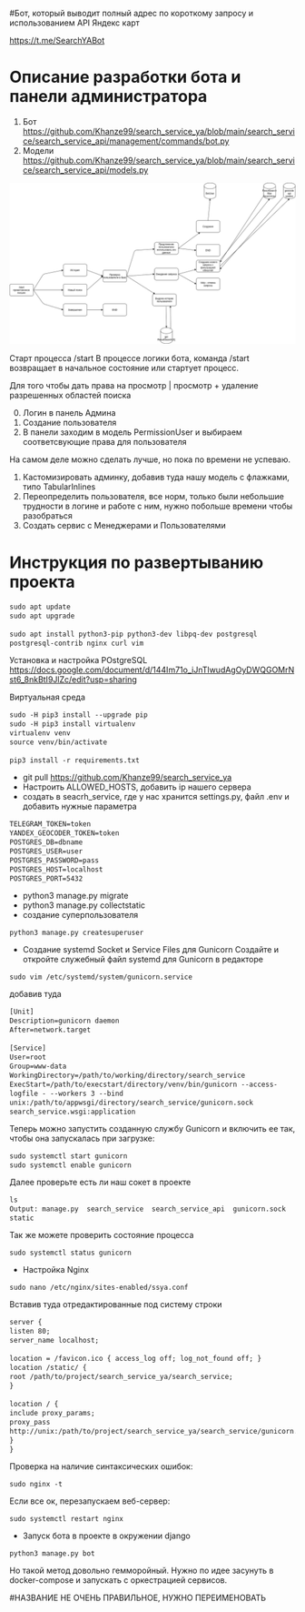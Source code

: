 #Бот, который выводит полный адрес по короткому запросу и использованием API Яндекс карт

https://t.me/SearchYABot

# Описание разработки бота и панели администратора

1. Бот https://github.com/Khanze99/search_service_ya/blob/main/search_service/search_service_api/management/commands/bot.py
2. Модели https://github.com/Khanze99/search_service_ya/blob/main/search_service/search_service_api/models.py

![Схема](bot_django_schema.png)

Старт процесса /start
В процессе логики бота, команда /start возвращает в начальное состояние или стартует процесс.

Для того чтобы дать права на просмотр | просмотр + удаление разрешенных областей поиска

0. Логин в панель Админа
1. Создание пользователя
2. В панели заходим в модель PermissionUser и выбираем соответсвующие права для пользователя

На самом деле можно сделать лучше, но пока по времени не успеваю.
1. Кастомизировать админку, добавив туда нашу модель с флажками, типо TabularInlines
2. Переопределить пользователя, все норм, только были небольшие трудности в логине и работе с ним, нужно побольше времени чтобы разобраться
3. Создать сервис с Менеджерами и Пользователями


# Инструкция по развертыванию проекта

```
sudo apt update
sudo apt upgrade

sudo apt install python3-pip python3-dev libpq-dev postgresql postgresql-contrib nginx curl vim

```

Установка и настройка POstgreSQL https://docs.google.com/document/d/144Im71o_iJnTlwudAgOyDWQGOMrNst6_8nkBtI9JlZc/edit?usp=sharing

Виртуальная среда 

```
sudo -H pip3 install --upgrade pip
sudo -H pip3 install virtualenv
virtualenv venv
source venv/bin/activate

pip3 install -r requirements.txt
```



* git pull https://github.com/Khanze99/search_service_ya
* Настроить ALLOWED_HOSTS, добавить ip нашего сервера
* создать в seacrh_service, где у нас хранится settings.py, файл .env и добавить нужные параметра
```
TELEGRAM_TOKEN=token
YANDEX_GEOCODER_TOKEN=token
POSTGRES_DB=dbname
POSTGRES_USER=user
POSTGRES_PASSWORD=pass
POSTGRES_HOST=localhost
POSTGRES_PORT=5432

```

* python3 manage.py migrate
* python3 manage.py collectstatic
* создание суперпользователя
```
python3 manage.py createsuperuser
```

* Создание systemd Socket и Service Files для Gunicorn
Создайте и откройте служебный файл systemd для Gunicorn в редакторе
```
sudo vim /etc/systemd/system/gunicorn.service

```
добавив туда 

```
[Unit]
Description=gunicorn daemon
After=network.target

[Service]
User=root
Group=www-data
WorkingDirectory=/path/to/working/directory/search_service
ExecStart=/path/to/execstart/directory/venv/bin/gunicorn --access-logfile - --workers 3 --bind unix:/path/to/appwsgi/directory/search_service/gunicorn.sock search_service.wsgi:application

```

Теперь можно запустить созданную службу Gunicorn и включить ее так, чтобы она запускалась при загрузке:

```
sudo systemctl start gunicorn
sudo systemctl enable gunicorn

```

Далее проверьте есть ли наш сокет в проекте
```
ls 
Output: manage.py  search_service  search_service_api  gunicorn.sock  static

```

Так же можете проверить состояние процесса

```
sudo systemctl status gunicorn

```

* Настройка Nginx

```
sudo nano /etc/nginx/sites-enabled/ssya.conf

```

Вставив туда отредактированные под систему строки

```
server {
listen 80;
server_name localhost;

location = /favicon.ico { access_log off; log_not_found off; }
location /static/ {
root /path/to/project/search_service_ya/search_service;
}

location / {
include proxy_params;
proxy_pass http://unix:/path/to/project/search_service_ya/search_service/gunicorn.sock;
}
}

```

Проверка на наличие синтаксических ошибок:

```
sudo nginx -t

```

Если все ок, перезапускаем веб-сервер:
```
sudo systemctl restart nginx

```

* Запуск бота в проекте в окружении django
```
python3 manage.py bot
```
Но такой метод довольно гемморойный.
Нужно по идее засунуть в docker-compose и запускать с оркестрацией сервисов.

#НАЗВАНИЕ НЕ ОЧЕНЬ ПРАВИЛЬНОЕ, НУЖНО ПЕРЕИМЕНОВАТЬ 